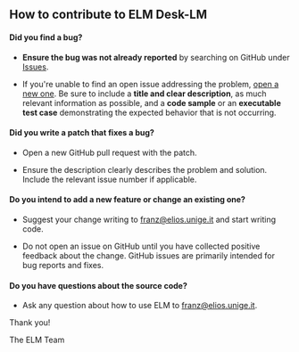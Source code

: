 ## How to contribute to ELM Desk-LM

#### **Did you find a bug?**

* **Ensure the bug was not already reported** by searching on GitHub under [Issues](https://github.com/Edge-Learning-Machine/Desk-LM/issues).

* If you're unable to find an open issue addressing the problem, [open a new one](https://github.com/Edge-Learning-Machine/Desk-LM/new). Be sure to include a **title and clear description**, as much relevant information as possible, and a **code sample** or an **executable test case** demonstrating the expected behavior that is not occurring.

#### **Did you write a patch that fixes a bug?**

* Open a new GitHub pull request with the patch.

* Ensure the description clearly describes the problem and solution. Include the relevant issue number if applicable.

#### **Do you intend to add a new feature or change an existing one?**

* Suggest your change writing to franz@elios.unige.it and start writing code.

* Do not open an issue on GitHub until you have collected positive feedback about the change. GitHub issues are primarily intended for bug reports and fixes.

#### **Do you have questions about the source code?**

* Ask any question about how to use ELM to franz@elios.unige.it.

Thank you!

The ELM Team


